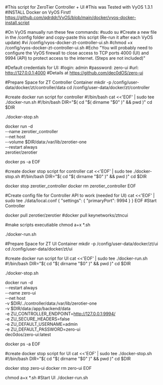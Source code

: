 #This script for ZeroTier Controller + UI
#This was Tested with VyOS 1.3.1
#INSTALL Docker on VyOS First! https://github.com/qdrddr/VyOS/blob/main/docker/vyos-docker-install.script

#On VyOS manually run these few commands:
#sudo su
#Create a new file in the /config folder and copy-paste this script (Re-run it after each VyOS update)
#vi /config/vyos-docker-zt-controller-ui.sh
#chmod +x /config/vyos-docker-zt-controller-ui.sh
#Echo "You will probably need to configure the VyOS firewall to close access to TCP ports 4000 (UI) and 9994 (API) to protect access to the internet. (Steps are not included)"

#Default credentials for UI: 
#login: admin
#password: zero-ui
#url: http://127.0.0.1:4000
#Details at https://github.com/dec0dOS/zero-ui

#Prepare Space for ZT Controller Container
mkdir -p /config/user-data/docker/zt/controller/data
cd /config/user-data/docker/zt/controller

#create docker run script for controller
#!/bin/bash
cat <<'EOF' | sudo tee ./docker-run.sh
#!/bin/bash
DIR="$( cd "$( dirname "$0" )" && pwd )"
cd $DIR

./docker-stop.sh

docker run -d \
    --name zerotier_controller \
    --net host \
    --volume $DIR/data:/var/lib/zerotier-one \
    --restart always \
    zerotier/zerotier

docker ps -a
EOF

#create docker stop script for controller
cat <<'EOF' | sudo tee ./docker-stop.sh
#!/bin/bash
DIR="$( cd "$( dirname "$0" )" && pwd )"
cd $DIR

docker stop zerotier_controller
docker rm zerotier_controller
EOF


#Create config file for Controller API to work (needed for UI)
cat <<'EOF' | sudo tee ./data/local.conf
{
        "settings": {
                "primaryPort": 9994
        }
}
EOF
#Start Controller

docker pull zerotier/zerotier
#docker pull keynetworks/ztncui

#make scripts executiable
chmod a+x *.sh

./docker-run.sh

#Prepare Space for ZT UI Container
mkdir -p /config/user-data/docker/zt/ui
cd /config/user-data/docker/zt/ui

#create docker run script for UI
cat <<'EOF' | sudo tee ./docker-run.sh
#!/bin/bash
DIR="$( cd "$( dirname "$0" )" && pwd )"
cd $DIR

./docker-stop.sh

docker run -d \
        --restart always \
        --name zero-ui \
        --net host \
        -v $DIR/../controller/data:/var/lib/zerotier-one \
        -v $DIR/data:/app/backend/data \
        -e ZU_CONTROLLER_ENDPOINT=http://127.0.0.1:9994/ \
        -e ZU_SECURE_HEADERS=false \
        -e ZU_DEFAULT_USERNAME=admin \
        -e ZU_DEFAULT_PASSWORD=zero-ui \
        dec0dos/zero-ui:latest

docker ps -a
EOF

#create docker stop script for UI
cat <<'EOF' | sudo tee ./docker-stop.sh
#!/bin/bash
DIR="$( cd "$( dirname "$0" )" && pwd )"
cd $DIR

docker stop zero-ui
docker rm zero-ui
EOF

chmod a+x *.sh
#Start UI
./docker-run.sh
